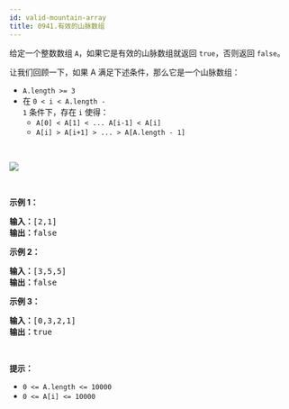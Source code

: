 ```yaml
---
id: valid-mountain-array
title: 0941.有效的山脉数组
---
```

给定一个整数数组 <code>A</code>，如果它是有效的山脉数组就返回 <code>true</code>，否则返回 <code>false</code>。

让我们回顾一下，如果 A 满足下述条件，那么它是一个山脉数组：


- <code>A.length &gt;= 3</code>
- 在 <code>0 &lt; i &lt; A.length - 1</code> 条件下，存在 <code>i</code> 使得：
  - <code>A[0] &lt; A[1] &lt; ... A[i-1] &lt; A[i] </code>
  - <code>A[i] &gt; A[i+1] &gt; ... &gt; A[A.length - 1]</code>

 

![](https://assets.leetcode.com/uploads/2019/10/20/hint_valid_mountain_array.png)

 

**示例 1：**


<pre><strong>输入：</strong>[2,1]<br/><strong>输出：</strong>false<br/></pre>

**示例 2：**


<pre><strong>输入：</strong>[3,5,5]<br/><strong>输出：</strong>false<br/></pre>

**示例 3：**


<pre><strong>输入：</strong>[0,3,2,1]<br/><strong>输出：</strong>true</pre>

 

**提示：**

- <code>0 &lt;= A.length &lt;= 10000</code>
- <code>0 &lt;= A[i] &lt;= 10000 </code>
 

 

